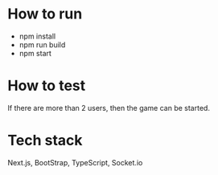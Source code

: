 # How to run

- npm install
- npm run build
- npm start

# How to test

If there are more than 2 users, then the game can be started.

# Tech stack

Next.js, BootStrap, TypeScript, Socket.io
